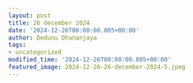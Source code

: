 ```yaml
---
layout: post
title: 26 december 2024
date: '2024-12-26T00:00:00.005+00:00'
author: Dedunu Dhananjaya
tags:
- uncategorized
modified_time: '2024-12-26T00:00:00.005+00:00'
featured_image: 2024-12-26-26-december-2024-5.jpeg
---
```


